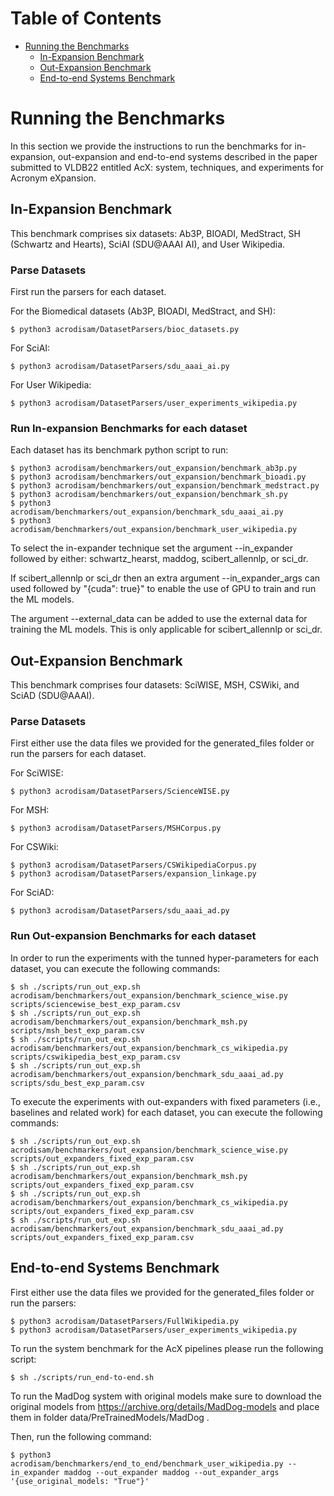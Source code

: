 # Table of Contents
* [Running the Benchmarks](#running-the-benchmarks)
  * [In-Expansion Benchmark](#in-expansion-benchmark)
  * [Out-Expansion Benchmark](#out-expansion-benchmark)
  * [End-to-end Systems Benchmark](#end-to-end-systems-benchmark)

# Running the Benchmarks
In this section we provide the instructions to run the benchmarks for in-expansion, out-expansion and end-to-end systems described in the paper submitted to VLDB22 entitled 
AcX: system, techniques, and experiments for Acronym eXpansion.

## In-Expansion Benchmark
This benchmark comprises six datasets: Ab3P, BIOADI, MedStract, SH (Schwartz and Hearts), SciAI (SDU@AAAI AI), and User Wikipedia.

### Parse Datasets

First run the parsers for each dataset.

For the Biomedical datasets (Ab3P, BIOADI, MedStract, and SH):

```
$ python3 acrodisam/DatasetParsers/bioc_datasets.py
```


For SciAI:

```
$ python3 acrodisam/DatasetParsers/sdu_aaai_ai.py
```


For User Wikipedia:

```
$ python3 acrodisam/DatasetParsers/user_experiments_wikipedia.py
```

### Run In-expansion Benchmarks for each dataset

Each dataset has its benchmark python script to run:
```
$ python3 acrodisam/benchmarkers/out_expansion/benchmark_ab3p.py
$ python3 acrodisam/benchmarkers/out_expansion/benchmark_bioadi.py
$ python3 acrodisam/benchmarkers/out_expansion/benchmark_medstract.py
$ python3 acrodisam/benchmarkers/out_expansion/benchmark_sh.py
$ python3 acrodisam/benchmarkers/out_expansion/benchmark_sdu_aaai_ai.py
$ python3 acrodisam/benchmarkers/out_expansion/benchmark_user_wikipedia.py
```

To select the in-expander technique set the argument --in_expander followed by either: schwartz_hearst, maddog, scibert_allennlp, or sci_dr.

If scibert_allennlp or sci_dr then an extra argument --in_expander_args can used followed by "{cuda": true}" to enable the use of GPU to train and run the ML models. 

The argument --external_data can be added to use the external data for training the ML models. This is only applicable for scibert_allennlp or sci_dr.

## Out-Expansion Benchmark
This benchmark comprises four datasets: SciWISE, MSH, CSWiki, and SciAD (SDU@AAAI).

### Parse Datasets
First either use the data files we provided for the generated_files folder or run the parsers for each dataset.

For SciWISE:

```
$ python3 acrodisam/DatasetParsers/ScienceWISE.py
```


For MSH:

```
$ python3 acrodisam/DatasetParsers/MSHCorpus.py
```


For CSWiki:

```
$ python3 acrodisam/DatasetParsers/CSWikipediaCorpus.py
$ python3 acrodisam/DatasetParsers/expansion_linkage.py
```


For SciAD:

```
$ python3 acrodisam/DatasetParsers/sdu_aaai_ad.py
```


### Run Out-expansion Benchmarks for each dataset

In order to run the experiments with the tunned hyper-parameters for each dataset, you can execute the following commands:

```
$ sh ./scripts/run_out_exp.sh acrodisam/benchmarkers/out_expansion/benchmark_science_wise.py scripts/sciencewise_best_exp_param.csv
$ sh ./scripts/run_out_exp.sh acrodisam/benchmarkers/out_expansion/benchmark_msh.py scripts/msh_best_exp_param.csv
$ sh ./scripts/run_out_exp.sh acrodisam/benchmarkers/out_expansion/benchmark_cs_wikipedia.py scripts/cswikipedia_best_exp_param.csv
$ sh ./scripts/run_out_exp.sh acrodisam/benchmarkers/out_expansion/benchmark_sdu_aaai_ad.py scripts/sdu_best_exp_param.csv 
```

To execute the experiments with out-expanders with fixed parameters (i.e., baselines and related work) for each dataset, you can execute the following commands:
```
$ sh ./scripts/run_out_exp.sh acrodisam/benchmarkers/out_expansion/benchmark_science_wise.py scripts/out_expanders_fixed_exp_param.csv
$ sh ./scripts/run_out_exp.sh acrodisam/benchmarkers/out_expansion/benchmark_msh.py scripts/out_expanders_fixed_exp_param.csv
$ sh ./scripts/run_out_exp.sh acrodisam/benchmarkers/out_expansion/benchmark_cs_wikipedia.py scripts/out_expanders_fixed_exp_param.csv
$ sh ./scripts/run_out_exp.sh acrodisam/benchmarkers/out_expansion/benchmark_sdu_aaai_ad.py scripts/out_expanders_fixed_exp_param.csv
```

## End-to-end Systems Benchmark

First either use the data files we provided for the generated_files folder or run the parsers:

```
$ python3 acrodisam/DatasetParsers/FullWikipedia.py
$ python3 acrodisam/DatasetParsers/user_experiments_wikipedia.py
```


To run the system benchmark for the AcX pipelines please run the following script:

```
$ sh ./scripts/run_end-to-end.sh
```

To run the MadDog system with original models make sure to download the original models from https://archive.org/details/MadDog-models and place them in folder data/PreTrainedModels/MadDog .

Then, run the following command:

```
$ python3  acrodisam/benchmarkers/end_to_end/benchmark_user_wikipedia.py --in_expander maddog --out_expander maddog --out_expander_args '{use_original_models: "True"}'
```